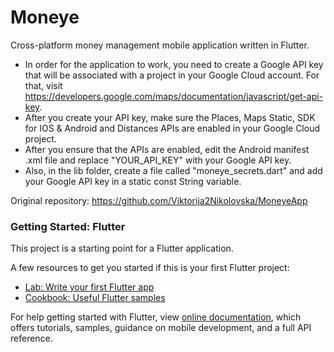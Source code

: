 # Moneye

Cross-platform money management mobile application written in Flutter.

- In order for the application to work, you need to create a Google API key that will be associated with a project in your Google Cloud account. For that, visit https://developers.google.com/maps/documentation/javascript/get-api-key.
- After you create your API key, make sure the Places, Maps Static, SDK for IOS & Android and Distances APIs are enabled in your Google Cloud project.
- After you ensure that the APIs are enabled, edit the Android manifest .xml file and replace "YOUR_API_KEY" with your Google API key.
- Also, in the lib folder, create a file called "moneye_secrets.dart" and add your Google API key in a static const String variable.

Original repository: https://github.com/Viktorija2Nikolovska/MoneyeApp


### Getting Started: Flutter

This project is a starting point for a Flutter application.

A few resources to get you started if this is your first Flutter project:

- [Lab: Write your first Flutter app](https://flutter.dev/docs/get-started/codelab)
- [Cookbook: Useful Flutter samples](https://flutter.dev/docs/cookbook)

For help getting started with Flutter, view
[online documentation](https://flutter.dev/docs), which offers tutorials,
samples, guidance on mobile development, and a full API reference.
